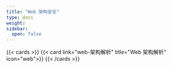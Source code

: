 ```yaml
---
title: "Web 架构安全"
type: docs
weight: 
sidebar:
  open: false
---
```


{{< cards >}}
{{< card link="web-架构解析" title="Web 架构解析" icon="web">}}
{{< /cards >}}